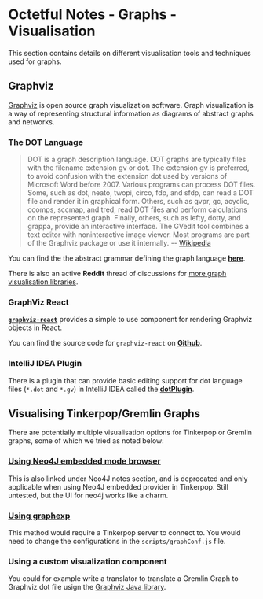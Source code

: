 # Octetful Notes - Graphs - Visualisation

This section contains details on different visualisation tools and techniques used for graphs.

## Graphviz

[Graphviz](https://graphviz.gitlab.io/) is open source graph visualization software. Graph visualization is a way of representing structural information as diagrams of abstract graphs and networks.

### The DOT Language
> DOT is a graph description language. DOT graphs are typically files with the filename extension gv or dot. The extension gv is preferred, to avoid confusion with the extension dot used by versions of Microsoft Word before 2007.
> Various programs can process DOT files. Some, such as dot, neato, twopi, circo, fdp, and sfdp, can read a DOT file and render it in graphical form. Others, such as gvpr, gc, acyclic, ccomps, sccmap, and tred, read DOT files and perform calculations on the represented graph. Finally, others, such as lefty, dotty, and grappa, provide an interactive interface. The GVedit tool combines a text editor with noninteractive image viewer. Most programs are part of the Graphviz package or use it internally.
>           -- [Wikipedia](https://en.wikipedia.org/wiki/DOT_(graph_description_language))

You can find the the abstract grammar defining the graph language [**here**](https://graphviz.org/doc/info/lang.html).

There is also an active **Reddit** thread of discussions for [more graph visualisation libraries](https://www.reddit.com/r/java/comments/6ogiwx/library_for_graph_visualization/).

### GraphViz React
[**`graphviz-react`**](https://www.npmjs.com/package/graphviz-react) provides a simple to use component for rendering Graphviz objects in React.

You can find the source code for `graphviz-react` on [**Github**](https://github.com/DomParfitt/graphviz-react).

### IntelliJ IDEA Plugin
There is a plugin that can provide basic editing support for dot language files (`*.dot` and `*.gv`) in IntelliJ IDEA called the [**dotPlugin**](https://plugins.jetbrains.com/plugin/10312-dotplugin).



## Visualising Tinkerpop/Gremlin Graphs
There are potentially multiple visualisation options for Tinkerpop or Gremlin graphs, some of which we tried as noted below:

### [Using Neo4J embedded mode browser](https://graphaware.com/neo4j/2014/11/21/neo4j-browser-with-embedded.html)
This is also linked under Neo4J notes section, and is deprecated and only applicable when using Neo4J embedded provider in Tinkerpop. Still untested, but the UI for neo4j works like a charm.

### [Using graphexp](https://github.com/bricaud/graphexp)
This method would require a Tinkerpop server to connect to. You would need to change the configurations in the `scripts/graphConf.js` file.

### Using a custom visualization component
You could for example write a translator to translate a Gremlin Graph to Graphviz dot file usign the [Graphviz Java library](https://github.com/nidi3/graphviz-java).



